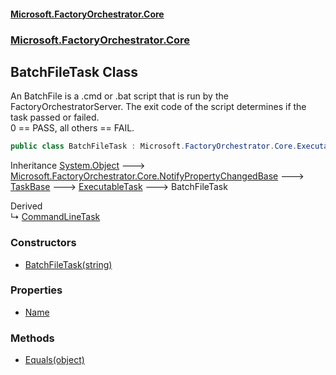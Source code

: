 #### [Microsoft.FactoryOrchestrator.Core](./Microsoft-FactoryOrchestrator-Core.md 'Microsoft.FactoryOrchestrator.Core')
### [Microsoft.FactoryOrchestrator.Core](./Microsoft-FactoryOrchestrator-Core.md 'Microsoft.FactoryOrchestrator.Core')
## BatchFileTask Class
An BatchFile is a .cmd or .bat script that is run by the FactoryOrchestratorServer. The exit code of the script determines if the task passed or failed.  
0 == PASS, all others == FAIL.  
```csharp
public class BatchFileTask : Microsoft.FactoryOrchestrator.Core.ExecutableTask
```
Inheritance [System.Object](https://docs.microsoft.com/en-us/dotnet/api/System.Object 'System.Object') &#129106; [Microsoft.FactoryOrchestrator.Core.NotifyPropertyChangedBase](./../../CoreLibrary/Microsoft-FactoryOrchestrator-Core-NotifyPropertyChangedBase 'Microsoft.FactoryOrchestrator.Core.NotifyPropertyChangedBase') &#129106; [TaskBase](./Microsoft-FactoryOrchestrator-Core-TaskBase.md 'Microsoft.FactoryOrchestrator.Core.TaskBase') &#129106; [ExecutableTask](./Microsoft-FactoryOrchestrator-Core-ExecutableTask.md 'Microsoft.FactoryOrchestrator.Core.ExecutableTask') &#129106; BatchFileTask  

Derived  
&#8627; [CommandLineTask](./Microsoft-FactoryOrchestrator-Core-CommandLineTask.md 'Microsoft.FactoryOrchestrator.Core.CommandLineTask')  
### Constructors
- [BatchFileTask(string)](./Microsoft-FactoryOrchestrator-Core-BatchFileTask-BatchFileTask(string).md 'Microsoft.FactoryOrchestrator.Core.BatchFileTask.BatchFileTask(string)')
### Properties
- [Name](./Microsoft-FactoryOrchestrator-Core-BatchFileTask-Name.md 'Microsoft.FactoryOrchestrator.Core.BatchFileTask.Name')
### Methods
- [Equals(object)](./Microsoft-FactoryOrchestrator-Core-BatchFileTask-Equals(object).md 'Microsoft.FactoryOrchestrator.Core.BatchFileTask.Equals(object)')
